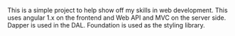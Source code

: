 This is a simple project to help show off my skills in web development.  This uses angular 1.x on the frontend and Web API and MVC on the server side.  Dapper is used in the DAL.  Foundation is used as the styling library.